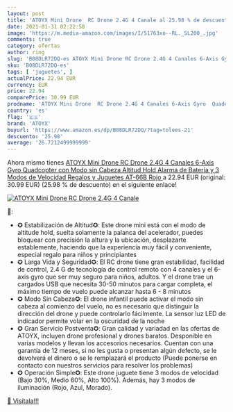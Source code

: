```yaml
---
layout: post
title: 'ATOYX Mini Drone  RC Drone 2.4G 4 Canale al 25.98 % de descuento'
date: 2021-01-31 02:22:58
image: 'https://m.media-amazon.com/images/I/51763xo--RL._SL200_.jpg'
comments: true
category: ofertas
author: ring
slug: 'B08DLR72DQ-es ATOYX Mini Drone RC Drone 2.4G 4 Canales 6-Axis Gyro...'
sku: 'B08DLR72DQ-es'
tags: [ 'juguetes', ]
actualPrice: 22.94 EUR
currency: EUR
price: 22.94
comparePrice: 30.99 EUR
prodname: 'ATOYX Mini Drone  RC Drone 2.4G 4 Canales 6-Axis Gyro  Quadcopter con Modo sin Cabeza  Altitud Hold  Alarma de Batería y 3 Modos de Velocidad  Regalos y Juguetes  AT-66B  Rojo '
country: 'es'
flag: '🇪🇸'
brand: 'ATOYX'
buyurl: 'https://www.amazon.es/dp/B08DLR72DQ/?tag=tolees-21'
descuento: '25.98'
average: '26.7212499999999'
---
```


Ahora mismo tienes [ATOYX Mini Drone  RC Drone 2.4G 4 Canales 6-Axis Gyro  Quadcopter con Modo sin Cabeza  Altitud Hold  Alarma de Batería y 3 Modos de Velocidad  Regalos y Juguetes  AT-66B  Rojo ](https://www.amazon.es/dp/B08DLR72DQ/?tag=tolees-21) a 22.94 EUR (original: 30.99 EUR) (25.98 %  de descuento) en el siguiente enlace!

[![ATOYX Mini Drone  RC Drone 2.4G 4 Canale](https://m.media-amazon.com/images/I/51763xo--RL._SL200_.jpg)](https://www.amazon.es/dp/B08DLR72DQ/?tag=tolees-21)

🔎:

- ✪ Estabilización de Altitud✪: Este drone mini está con el modo de altitude hold, suelta solamente la palanca del acelerador, puedes bloquear con precisión la altura y la ubicación, desplazarte establemente, haciendo que la experiencia muy fácil y conveniente, especial regalo para niños y principiantes
- ✪ Larga Vida y Seguridad✪: El RC drone tiene gran estabilidad, facilidad de control, 2.4 G de tecnología de control remoto con 4 canales y el 6-axis gyro que ser muy seguro para niños, adultos. Y el drone trae un cargados USB que necesita 30-50 minutos para cargar completa, el máximo tiempo de vuelo puede alcanzar hasta 6 - 8 minutos
- ✪ Modo Sin Cabeza✪: El drone infantil puede activar el modo sin cabeza al comienzo del vuelo, no es necesario que distinguir la dirección del drone y puede controlarlo fácilmente. La sensor luz LED de indicador permite volar en la oscuridad de la noche
- ✪ Gran Servicio Postventa✪: Gran calidad y variadad en las ofertas de ATOYX, incluyen drone profesional y drones baratos. Desponible en varias modelos y llevan los accesorios necesarios. Cuentan con una garantía de 12 meses, si no les gusta o presentan algún defecto, se le devolverá el dinero o se le remplazará el producto (Puede ponerse en contacto con nuestros servicios para resolver los problemas)
- ✪ Operación Simple✪: Este drone juguete tiene 3 modos de velocidad (Bajo 30%, Medio 60%, Alto 100%). Además, hay 3 modos de iluminación (Rojo, Azul, Morado).

[🛒 Visítala!!!](https://www.amazon.es/dp/B08DLR72DQ/?tag=tolees-21)
